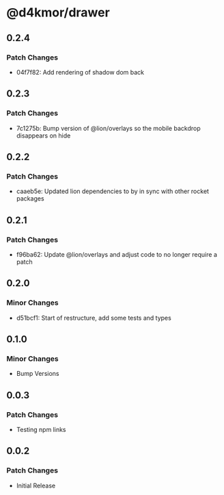 # @d4kmor/drawer

## 0.2.4

### Patch Changes

- 04f7f82: Add rendering of shadow dom back

## 0.2.3

### Patch Changes

- 7c1275b: Bump version of @lion/overlays so the mobile backdrop disappears on hide

## 0.2.2

### Patch Changes

- caaeb5e: Updated lion dependencies to by in sync with other rocket packages

## 0.2.1

### Patch Changes

- f96ba62: Update @lion/overlays and adjust code to no longer require a patch

## 0.2.0

### Minor Changes

- d51bcf1: Start of restructure, add some tests and types

## 0.1.0

### Minor Changes

- Bump Versions

## 0.0.3

### Patch Changes

- Testing npm links

## 0.0.2

### Patch Changes

- Initial Release
